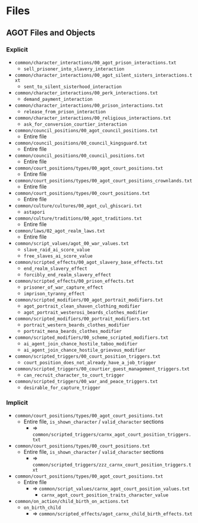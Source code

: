 # Files

## AGOT Files and Objects

### Explicit

* `common/character_interactions/00_agot_prison_interactions.txt`
  * `sell_prisoner_into_slavery_interaction`
* `common/character_interactions/00_agot_silent_sisters_interactions.txt`
  * `sent_to_silent_sisterhood_interaction`
* `common/character_interactions/00_perk_interactions.txt`
  * `demand_payment_interaction`
* `common/character_interactions/00_prison_interactions.txt`
  * `release_from_prison_interaction`
* `common/character_interactions/00_religious_interactions.txt`
  * `ask_for_conversion_courtier_interaction`
* `common/council_positions/00_agot_council_positions.txt`
  * Entire file
* `common/council_positions/00_council_kingsguard.txt`
  * Entire file
* `common/council_positions/00_council_positions.txt`
  * Entire file
* `common/court_positions/types/00_agot_court_positions.txt`
  * Entire file
* `common/court_positions/types/00_agot_court_positions_crownlands.txt`
  * Entire file
* `common/court_positions/types/00_court_positions.txt`
  * Entire file
* `common/culture/cultures/00_agot_cul_ghiscari.txt`
  * `astapori`
* `common/culture/traditions/00_agot_traditions.txt`
  * Entire file
* `common/laws/02_agot_realm_laws.txt`
  * Entire file
* `common/script_values/agot_00_war_values.txt`
  * `slave_raid_ai_score_value`
  * `free_slaves_ai_score_value`
* `common/scripted_effects/00_agot_slavery_base_effects.txt`
  * `end_realm_slavery_effect`
  * `forcibly_end_realm_slavery_effect`
* `common/scripted_effects/00_prison_effects.txt`
  * `prisoner_of_war_capture_effect`
  * `imprison_tyranny_effect`
* `common/scripted_modifiers/00_agot_portrait_modifiers.txt`
  * `agot_portrait_clean_shaven_clothing_modifier`
  * `agot_portrait_westerosi_beards_clothes_modifier`
* `common/scripted_modifiers/00_portrait_modifiers.txt`
  * `portrait_western_beards_clothes_modifier`
  * `portrait_mena_beards_clothes_modifier`
* `common/scripted_modifiers/00_scheme_scripted_modifiers.txt`
  * `ai_agent_join_chance_hostile_taboo_modifier`
  * `ai_agent_join_chance_hostile_grievous_modifier`
* `common/scripted_triggers/00_court_position_triggers.txt`
  * `court_position_does_not_already_have_a_job_trigger`
* `common/scripted_triggers/00_courtier_guest_management_triggers.txt`
  * `can_recruit_character_to_court_trigger`
* `common/scripted_triggers/00_war_and_peace_triggers.txt`
  * `desirable_for_capture_trigger`

### Implicit

* `common/court_positions/types/00_agot_court_positions.txt`
  * Entire file, `is_shown_character` / `valid_character` sections
    * => `common/scripted_triggers/carnx_agot_court_position_triggers.txt`
* `common/court_positions/types/00_court_positions.txt`
  * Entire file, `is_shown_character` / `valid_character` sections
    * => `common/scripted_triggers/zzz_carnx_court_position_triggers.txt`
* `common/court_positions/types/00_agot_court_positions.txt`
  * Entire file
    * => `common/script_values/carnx_agot_court_position_values.txt`
      * `carnx_agot_court_position_traits_character_value`
* `common/on_action/child_birth_on_actions.txt`
  * `on_birth_child`
    * => `common/scripted_effects/agot_carnx_child_birth_effects.txt`
